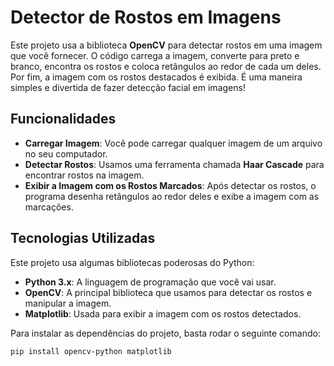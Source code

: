 # Detector de Rostos em Imagens

Este projeto usa a biblioteca **OpenCV** para detectar rostos em uma imagem que você fornecer. O código carrega a imagem, converte para preto e branco, encontra os rostos e coloca retângulos ao redor de cada um deles. Por fim, a imagem com os rostos destacados é exibida. É uma maneira simples e divertida de fazer detecção facial em imagens!

## Funcionalidades

- **Carregar Imagem**: Você pode carregar qualquer imagem de um arquivo no seu computador.
- **Detectar Rostos**: Usamos uma ferramenta chamada **Haar Cascade** para encontrar rostos na imagem.
- **Exibir a Imagem com os Rostos Marcados**: Após detectar os rostos, o programa desenha retângulos ao redor deles e exibe a imagem com as marcações.

## Tecnologias Utilizadas

Este projeto usa algumas bibliotecas poderosas do Python:

- **Python 3.x**: A linguagem de programação que você vai usar.
- **OpenCV**: A principal biblioteca que usamos para detectar os rostos e manipular a imagem.
- **Matplotlib**: Usada para exibir a imagem com os rostos detectados.

Para instalar as dependências do projeto, basta rodar o seguinte comando:

```bash
pip install opencv-python matplotlib
